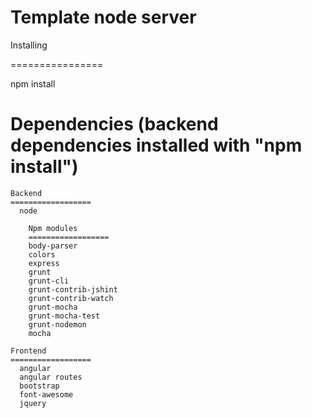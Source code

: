 Template node server
====================================================================

  Installing
  
  ================

  npm install


  Dependencies (backend dependencies installed with "npm install")
  ================

    Backend
    ==================
      node

        Npm modules
        ==================
        body-parser
        colors
        express
        grunt
        grunt-cli
        grunt-contrib-jshint
        grunt-contrib-watch
        grunt-mocha
        grunt-mocha-test
        grunt-nodemon
        mocha

    Frontend
    ==================
      angular
      angular routes
      bootstrap
      font-awesome
      jquery
